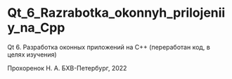 # Qt_6_Razrabotka_okonnyh_prilojeniiy_na_Cpp

Qt 6. Разработка оконных приложений на C++ (переработан код, в целях изучения)

Прохоренок Н. А. БХВ-Петербург, 2022
